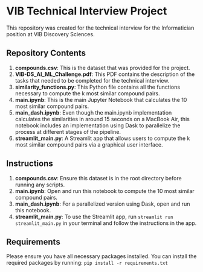 # VIB Technical Interview Project

This repository was created for the technical interview for the Informatician position at VIB Discovery Sciences.

## Repository Contents

1. **compounds.csv**: This is the dataset that was provided for the project.
2. **VIB-DS_AI_ML_Challenge.pdf**: This PDF contains the description of the tasks that needed to be completed for the technical interview.
3. **similarity_functions.py**: This Python file contains all the functions necessary to compute the k most similar compound pairs.
4. **main.ipynb**: This is the main Jupyter Notebook that calculates the 10 most similar compound pairs.
5. **main_dash.ipynb**: Even though the main.ipynb implementation calculates the similarities in around 15 seconds on a MacBook Air, this notebook includes an implementation using Dask to parallelize the process at different stages of the pipeline. 
6. **streamlit_main.py**: A Streamlit app that allows users to compute the k most similar compound pairs via a graphical user interface.

## Instructions

1. **compounds.csv**: Ensure this dataset is in the root directory before running any scripts.
4. **main.ipynb**: Open and run this notebook to compute the 10 most similar compound pairs.
5. **main_dash.ipynb**: For a parallelized version using Dask, open and run this notebook.
6. **streamlit_main.py**: To use the Streamlit app, run `streamlit run streamlit_main.py` in your terminal and follow the instructions in the app.

## Requirements

Please ensure you have all necessary packages installed. You can install the required packages by running: `pip install -r requirements.txt`



